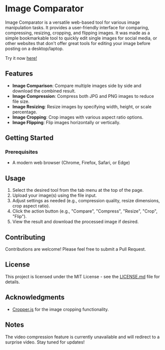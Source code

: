 # Image Comparator

Image Comparator is a versatile web-based tool for various image manipulation tasks. It provides a user-friendly interface for comparing, compressing, resizing, cropping, and flipping images. It was made as a simple bookmarkable tool to quickly edit single images for social media, or other websites that don't offer great tools for editing your image before posting on a desktop/laptop.

Try it now [here!](https://imagetooler.vercel.app/)

## Features

- **Image Comparison**: Compare multiple images side by side and download the combined result.
- **Image Compression**: Compress both JPG and PNG images to reduce file size.
- **Image Resizing**: Resize images by specifying width, height, or scale percentage.
- **Image Cropping**: Crop images with various aspect ratio options.
- **Image Flipping**: Flip images horizontally or vertically.

## Getting Started

### Prerequisites

- A modern web browser (Chrome, Firefox, Safari, or Edge)

## Usage

1. Select the desired tool from the tab menu at the top of the page.
2. Upload your image(s) using the file input.
3. Adjust settings as needed (e.g., compression quality, resize dimensions, crop aspect ratio).
4. Click the action button (e.g., "Compare", "Compress", "Resize", "Crop", "Flip").
5. View the result and download the processed image if desired.

## Contributing

Contributions are welcome! Please feel free to submit a Pull Request.

## License

This project is licensed under the MIT License - see the [LICENSE.md](LICENSE.md) file for details.

## Acknowledgments

- [Cropper.js](https://github.com/fengyuanchen/cropperjs) for the image cropping functionality.

## Notes

The video compression feature is currently unavailable and will redirect to a surprise video. Stay tuned for updates!
